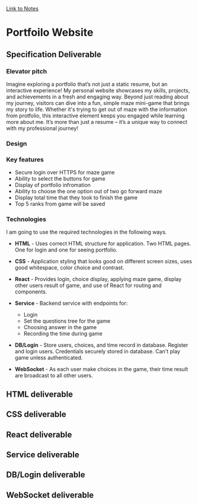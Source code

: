 [Link to Notes](./notes.md)

# **Portfoilo Website**

## **Specification Deliverable**

### **Elevator pitch**

Imagine exploring a portfolio that’s not just a static resume, but an interactive experience! My personal website showcases my skills, projects, and achievements in a fresh and engaging way. Beyond just reading about my journey, visitors can dive into a fun, simple maze mini-game that brings my story to life. Whether it's trying to get out of maze with the information from protfolio, this interactive element keeps you engaged while learning more about me. It’s more than just a resume – it’s a unique way to connect with my professional journey!

### **Design**

### **Key features**
- Secure login over HTTPS for maze game
- Ability to select the buttons for game
- Display of portfolio infromation
- Ability to choose the one option out of two go forward maze
- Display total time that they took to finish the game
- Top 5 ranks from game will be saved

### **Technologies**

I am going to use the required technologies in the following ways.

- **HTML** - Uses correct HTML structure for application. Two HTML pages. One for login and one for seeing portfolio.
- **CSS** - Application styling that looks good on different screen sizes, uses good whitespace, color choice and contrast.
- **React** - Provides login, choice display, applying maze game, display other users result of game, and use of React for routing and components.
- **Service** - Backend service with endpoints for:
  - Login
  - Set the questions tree for the game
  - Choosing answer in the game
  - Recording the time during game
  
- **DB/Login** - Store users, choices, and time record in database. Register and login users. Credentials securely stored in database. Can't play game unless authenticated.
- **WebSocket** - As each user make choices in the game, their time result are broadcast to all other users.


## **HTML deliverable**

## **CSS deliverable**

## **React deliverable**

## **Service deliverable**

## **DB/Login deliverable**

## **WebSocket deliverable**
